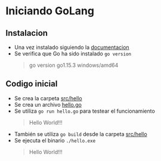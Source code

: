 # Iniciando GoLang
## Instalacion
* Una vez instalado siguiendo la [documentacion](https://golang.org/doc/install)
* Se verifica que Go ha sido instalado
  ```go version```
  > go version go1.15.3 windows/amd64

## Codigo inicial
* Se crea la carpeta [src/hello](~/src/hello)
* Se crea un archivo [hello.go](./src/hello.hello.go)
* Se utiliza `go run hello.go` para testear el funcionamiento
  > Hello World!!!
* También se utiliza `go build` desde la carpeta [src/hello](~/src/hello)
* Se ejecuta el binario `./hello.exe`
  > Hello World!!!